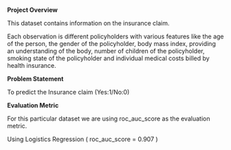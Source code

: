 **Project Overview**

This dataset contains information on the insurance claim.

Each observation is different policyholders with various features like the age of the person,
the gender of the policyholder, body mass index, providing an understanding of the body,
number of children of the policyholder, smoking state of the policyholder and individual medical costs billed by health insurance.

**Problem Statement**

To predict the Insurance claim (Yes:1/No:0)

**Evaluation Metric**

For this particular dataset we are using roc_auc_score as the evaluation metric. 

Using Logistics Regression ( roc_auc_score = 0.907  )

